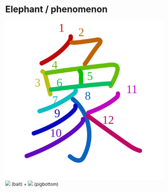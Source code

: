 # Elephant / phenomenon
![8c61](../kanji-colorize/8c61.svg)
![](http://www.kanjidamage.com/assets/radsmall/worm-on-the-end-of-a-hook-e3da478d6a9ef9ca4933ea76478e32b08213419dd0b50a9a4ab71a46d3dd6cd0.jpg) (bait) + ![](http://www.kanjidamage.com/assets/radsmall/pig-de54e8117bd42fc752f64e121678e26904634ef699803c5924cbe3f69eeadc7b.jpg) (pigbottom)